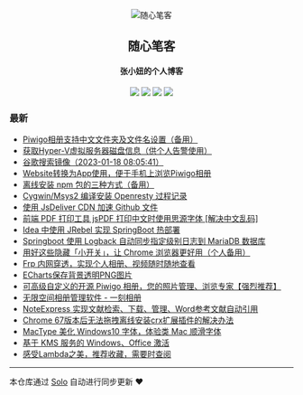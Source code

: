 <p align="center"><img alt="随心笔客" src="favicon.ico"></p><h2 align="center">
随心笔客
</h2>

<h4 align="center">张小妞的个人博客</h4>
<p align="center"><a title="随心笔客" target="_blank" href="https://github.com/zxniuniu/solo-blog"><img src="https://img.shields.io/github/last-commit/zxniuniu/solo-blog.svg?style=flat-square&color=FF9900"></a>
<a title="GitHub repo size in bytes" target="_blank" href="https://github.com/zxniuniu/solo-blog"><img src="https://img.shields.io/github/repo-size/zxniuniu/solo-blog.svg?style=flat-square"></a>
<a title="Solo Version" target="_blank" href="https://github.com/88250/solo/releases"><img src="https://img.shields.io/badge/solo-4.4.0-f1e05a.svg?style=flat-square&color=blueviolet"></a>
<a title="Hits" target="_blank" href="https://github.com/88250/hits"><img src="https://hits.b3log.org/zxniuniu/solo-blog.svg"></a></p>

### 最新

* [Piwigo相册支持中文文件夹及文件名设置（备用）](https://fuyiyi.imdo.co/articles/2022/09/26/1664155266137.html)
* [获取Hyper-V虚拟服务器磁盘信息（供个人告警使用）](https://fuyiyi.imdo.co/articles/2022/09/15/1663172617279.html)
* [谷歌搜索镜像（2023-01-18 08:05:41）](https://fuyiyi.imdo.co/articles/2022/08/23/1661248650852.html)
* [Website转换为App使用，便于手机上浏览Piwigo相册](https://fuyiyi.imdo.co/articles/2022/02/06/1644151968525.html)
* [离线安装 npm 包的三种方式（备用）](https://fuyiyi.imdo.co/articles/2021/06/18/1623991245002.html)
* [Cygwin/Msys2 编译安装 Openresty 过程记录](https://fuyiyi.imdo.co/articles/2021/06/09/1623196383353.html)
* [使用 JsDeliver CDN 加速 Github 文件](https://fuyiyi.imdo.co/articles/2020/12/14/2107906017139.html)
* [前端 PDF 打印工具 jsPDF 打印中文时使用思源字体 [解决中文乱码]](https://fuyiyi.imdo.co/articles/2020/11/29/1606649409005.html)
* [Idea 中使用 JRebel 实现 SpringBoot 热部署](https://fuyiyi.imdo.co/articles/2020/03/26/1585192214841.html)
* [Springboot 使用 Logback 自动同步指定级别日志到 MariaDB 数据库](https://fuyiyi.imdo.co/articles/2020/03/25/1585146340397.html)
* [用好这些隐藏「小开关」，让 Chrome 浏览器更好用（个人备用）](https://fuyiyi.imdo.co/articles/2020/01/07/1578385869281.html)
* [Frp 内网穿透，实现个人相册、视频随时随地查看](https://fuyiyi.imdo.co/articles/2019/12/29/1577603429222.html)
* [ECharts保存背景透明PNG图片](https://fuyiyi.imdo.co/articles/2019/12/23/1577069567682.html)
* [可高级自定义的开源 Piwigo 相册，您的照片管理、浏览专家【强烈推荐】](https://fuyiyi.imdo.co/articles/2019/10/10/1570698539034.html)
* [无限空间相册管理软件 - 一刻相册](https://fuyiyi.imdo.co/articles/2019/10/10/1570675261608.html)
* [NoteExpress 实现文献检索、下载、管理、Word参考文献自动引用](https://fuyiyi.imdo.co/articles/2019/10/09/1570595442064.html)
* [Chrome 67版本后无法拖拽离线安装crx扩展插件的解决办法](https://fuyiyi.imdo.co/articles/2019/08/12/1565575993052.html)
* [MacType 美化 Windows10 字体，体验类 Mac 顺滑字体](https://fuyiyi.imdo.co/articles/2019/08/09/1565314018351.html)
* [基于 KMS 服务的 Windows、Office 激活](https://fuyiyi.imdo.co/articles/2019/07/18/1563456163229.html)
* [感受Lambda之美，推荐收藏，需要时查阅](https://fuyiyi.imdo.co/articles/2019/06/09/1560086633135.html)



---

本仓库通过 [Solo](https://github.com/88250/solo) 自动进行同步更新 ❤️ 